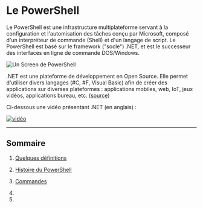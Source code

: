 # Le PowerShell

Le PowerShell est une infrastructure multiplateforme servant à la configuration et l'automisation des tâches conçu par Microsoft, composé d'un interpréteur de commande (Shell) et d'un langage de script. Le PowerShell est basé sur le framework ("socle") .NET, et est le successeur des interfaces en ligne de commande DOS/Windows.

![Un Screen de PowerShell](https://user-images.githubusercontent.com/73824294/102160741-4c34ca80-3e86-11eb-980b-49e765ca922d.png)

.NET est une plateforme de développement en Open Source. Elle permet d'utiliser divers langages (#C, #F, Visual Basic) afin de créer des applications sur diverses plateformes : applications mobiles, web, IoT, jeux vidéos, applications bureau, etc. ([source](https://docs.microsoft.com/en-us/dotnet/core/introduction))

Ci-dessous une vidéo présentant .NET (en anglais) :

[![vidéo](https://user-images.githubusercontent.com/73824294/102161730-21e40c80-3e88-11eb-9217-f35eece9b3ef.PNG)](https://youtu.be/eIHKZfgddLM?t=17)

---------------------------------------------------------------------------

## Sommaire

1. [Quelques définitions](https://github.com/aletrou/Cours-Linux/blob/main/d%C3%A9finitions.md)

2. [Histoire du PowerShell](https://github.com/aletrou/Cours-Linux/blob/main/histoire.md)

3. [Commandes]()

4. 

5.
